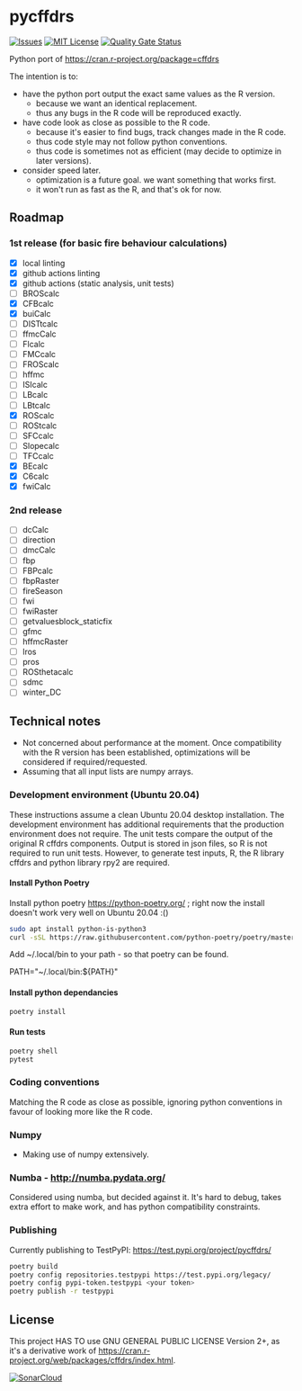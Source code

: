 # pycffdrs

[![Issues](https://img.shields.io/github/issues/Sybrand/pycffdrs.svg?style=for-the-badge)](/../../issues)
[![MIT License](https://img.shields.io/github/license/Sybrand/pycffdrs.svg?style=for-the-badge)](/LICENSE)
[![Quality Gate Status](https://sonarcloud.io/api/project_badges/measure?project=Sybrand_pycffdrs&metric=alert_status)](https://sonarcloud.io/dashboard?id=Sybrand_pycffdrs)

Python port of <https://cran.r-project.org/package=cffdrs>

The intention is to:

- have the python port output the exact same values as the R version.
  - because we want an identical replacement.
  - thus any bugs in the R code will be reproduced exactly.
- have code look as close as possible to the R code.
  - because it's easier to find bugs, track changes made in the R code.
  - thus code style may not follow python conventions.
  - thus code is sometimes not as efficient (may decide to optimize in later versions).
- consider speed later.
  - optimization is a future goal. we want something that works first.
  - it won't run as fast as the R, and that's ok for now.

## Roadmap

### 1st release (for basic fire behaviour calculations)

- [x] local linting
- [x] github actions linting
- [x] github actions (static analysis, unit tests)
- [ ] BROScalc
- [x] CFBcalc
- [x] buiCalc
- [ ] DISTtcalc
- [ ] ffmcCalc
- [ ] Flcalc
- [ ] FMCcalc
- [ ] FROScalc
- [ ] hffmc
- [ ] ISIcalc
- [ ] LBcalc
- [ ] LBtcalc
- [x] ROScalc
- [ ] ROStcalc
- [ ] SFCcalc
- [ ] Slopecalc
- [ ] TFCcalc
- [x] BEcalc
- [x] C6calc
- [x] fwiCalc

### 2nd release

- [ ] dcCalc
- [ ] direction
- [ ] dmcCalc
- [ ] fbp
- [ ] FBPcalc
- [ ] fbpRaster
- [ ] fireSeason
- [ ] fwi
- [ ] fwiRaster
- [ ] getvaluesblock_staticfix
- [ ] gfmc
- [ ] hffmcRaster
- [ ] lros
- [ ] pros
- [ ] ROSthetacalc
- [ ] sdmc
- [ ] winter_DC

## Technical notes

- Not concerned about performance at the moment. Once compatibility with the R version has been established, optimizations will be considered if required/requested.
- Assuming that all input lists are numpy arrays.

### Development environment (Ubuntu 20.04)

These instructions assume a clean Ubuntu 20.04 desktop installation. The development environment has additional requirements that the production environment does not require. The unit tests compare the output of the original R cffdrs components. Output is stored in json files, so R is not required to run unit tests. However, to generate test inputs, R, the R library cffdrs and python library rpy2 are required.

#### Install Python Poetry

Install python poetry <https://python-poetry.org/> ; right now the install doesn't work very well on Ubuntu 20.04 :()

```bash
sudo apt install python-is-python3
curl -sSL https://raw.githubusercontent.com/python-poetry/poetry/master/install-poetry.py | python -
```

Add ~/.local/bin to your path - so that poetry can be found.

PATH="~/.local/bin:${PATH}"

#### Install python dependancies

```bash
poetry install
```

#### Run tests

```bash
poetry shell
pytest
```

### Coding conventions

Matching the R code as close as possible, ignoring python conventions in favour of looking more like the R code.

### Numpy

- Making use of numpy extensively.

### Numba - <http://numba.pydata.org/>

Considered using numba, but decided against it. It's hard to debug, takes extra effort to make work, and has python compatibility constraints.

### Publishing

Currently publishing to TestPyPI: <https://test.pypi.org/project/pycffdrs/>

```bash
poetry build
poetry config repositories.testpypi https://test.pypi.org/legacy/
poetry config pypi-token.testpypi <your token>
poetry publish -r testpypi
```

## License

This project HAS TO use GNU GENERAL PUBLIC LICENSE Version 2+, as it's a derivative work of
<https://cran.r-project.org/web/packages/cffdrs/index.html>.

[![SonarCloud](https://sonarcloud.io/images/project_badges/sonarcloud-white.svg)](https://sonarcloud.io/dashboard?id=Sybrand_pycffdrs)
